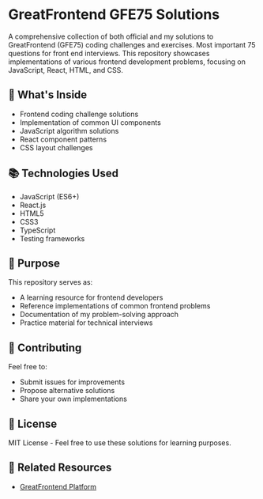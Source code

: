 # GreatFrontend GFE75 Solutions

A comprehensive collection of both official and my solutions to GreatFrontend (GFE75) coding challenges and exercises. Most important 75 questions for front end interviews. This repository showcases implementations of various frontend development problems, focusing on JavaScript, React, HTML, and CSS.

## 🚀 What's Inside

- Frontend coding challenge solutions
- Implementation of common UI components
- JavaScript algorithm solutions
- React component patterns
- CSS layout challenges

## 📚 Technologies Used

- JavaScript (ES6+)
- React.js
- HTML5
- CSS3
- TypeScript
- Testing frameworks

## 🎯 Purpose

This repository serves as:

- A learning resource for frontend developers
- Reference implementations of common frontend problems
- Documentation of my problem-solving approach
- Practice material for technical interviews

## 🤝 Contributing

Feel free to:

- Submit issues for improvements
- Propose alternative solutions
- Share your own implementations

## 📝 License

MIT License - Feel free to use these solutions for learning purposes.

## 🔗 Related Resources

- [GreatFrontend Platform](https://www.greatfrontend.com/interviews/gfe75)
